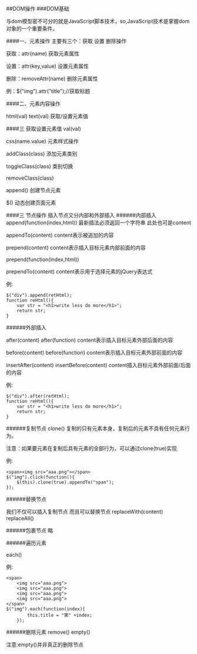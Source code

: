 ##DOM操作
###DOM基础

与dom模型密不可分的就是JavaScript脚本技术，so,JavaScript技术是掌握dom对象的一个重要条件。

####一、元素操作
主要有三个：获取 设置 删除操作

获取：attr(name)  获取元素属性

设置：attr(key,value) 设置元素属性

删除：removeAttr(name) 删除元素属性

例：$("img").attr("title");//获取标题

####二、元素内容操作

html(val) text(val)  获取/设置元素值

####三 获取设置元素值
val(val)

css(name.value)  元素样式操作

addClass(class)  添加元素类别

toggleClass(class) 类别切换

removeClass(class)  

append() 创建节点元素

$() 动态创建页面元素

####三 节点操作
插入节点又分内部和外部插入
######内部插入
append(function(index,html)) 最新插法必须返回一个字符串 此处也可是content

appendTo(content) content表示被追加的内容

prepend(content) content表示插入目标元素内部前面的内容

prepend(function(index,html))

prependTo(content) content表示用于选择元素的jQuery表达式

例:

	$("div").append(retHtml);
	function reHtml(){
		var str = "<h1>write less do more</h1>";
		return str;
	}

######外部插入

after(content) after(function) content表示插入目标元素外部后面的内容

before(content) before(function) content表示插入目标元素外部前面的内容

insertAfter(content) insertBefore(content) content插入目标元素外部前面/后面的内容

例:

	$("div").after(retHtml);
	function reHtml(){
		var str = "<h1>write less do more</h1>";
		return str;
	}

######复制节点
clone() 复制的只有元素本身，复制后的元素不具有任何元素行为。

注意：如果要元素在复制后具有元素的全部行为，可以通过clone(true)实现

例:

	<span><img src="aaa.png"></span>
	$("img").click(function(){
		$(this).clone(true).appendTo("span");
	});


######替换节点

我们不仅可以插入复制节点 而且可以替换节点
replaceWith(content)  replaceAll()


######包裹节点
略

######遍历元素

each()

例:

	<span>
		<img src="aaa.png">
		<img src="aaa.png">
		<img src="aaa.png">
		<img src="aaa.png">
	</span>
	$("img").each(function(index){
			this.title = "第" +index;
		});
######删除元素
remove() empty()

注意:empty()并非真正的删除节点
